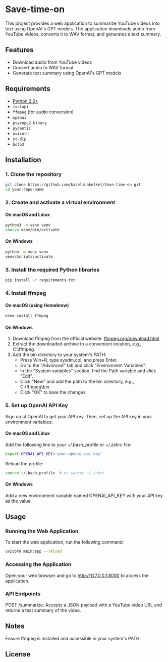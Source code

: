 # Save-time-on

This project provides a web application to summarize YouTube videos into text using OpenAI's GPT models. The application downloads audio from YouTube videos, converts it to WAV format, and generates a text summary.

## Features

- Download audio from YouTube videos
- Convert audio to WAV format
- Generate text summary using OpenAI's GPT models

## Requirements

- [Python 3.6+](https://www.python.org/downloads/)
- `fastapi`
- `ffmpeg` (for audio conversion)
- `openai`
- `psycopg2-binary`
- `pydantic`
- `uvicorn`
- `yt-dlp`
- `boto3`

## Installation

### 1. Clone the repository
```bash
git clone https://github.com/karolinakelkel/Save-time-on.git
cd your-repo-name
```

### 2. Create and activate a virtual environment
#### On macOS and Linux
```bash
python3 -m venv venv
source venv/bin/activate
```

#### On Windows
```bash
python -m venv venv
venv\Scripts\activate
```

### 3. Install the required Python libraries
```bash
pip install -r requirements.txt
```

### 4. Install ffmpeg

#### On macOS (using Homebrew)
```bash
brew install ffmpeg
```

#### On Windows
1. Download ffmpeg from the official website: [ffmpeg.org/download.html]()
2. Extract the downloaded archive to a convenient location, e.g., C:\ffmpeg.
3. Add the bin directory to your system's PATH:
	- Press Win+R, type sysdm.cpl, and press Enter.
	- Go to the "Advanced" tab and click "Environment Variables".
	- In the "System variables" section, find the Path variable and click "Edit".
	- Click "New" and add the path to the bin directory, e.g., C:\ffmpeg\bin.
	- Click "OK" to save the changes.

### 5. Set up OpenAI API Key

Sign up at OpenAI to get your API key. Then, set up the API key in your environment variables:

#### On macOS and Linux
Add the following line to your ~/.bash_profile or ~/.zshrc file:
```bash
export OPENAI_API_KEY='your-openai-api-key'
```
Reload the profile:
```bash
source ~/.bash_profile  # or source ~/.zshrc
```

#### On Windows
Add a new environment variable named OPENAI_API_KEY with your API key as the value.

## Usage

### Running the Web Application

To start the web application, run the following command:
```bash
uvicorn main:app --reload
```

### Accessing the Application
Open your web browser and go to http://127.0.0.1:8000 to access the application.

### API Endpoints
POST /summarize: Accepts a JSON payload with a YouTube video URL and returns a text summary of the video.

## Notes

Ensure ffmpeg is installed and accessible in your system's PATH.

## License

